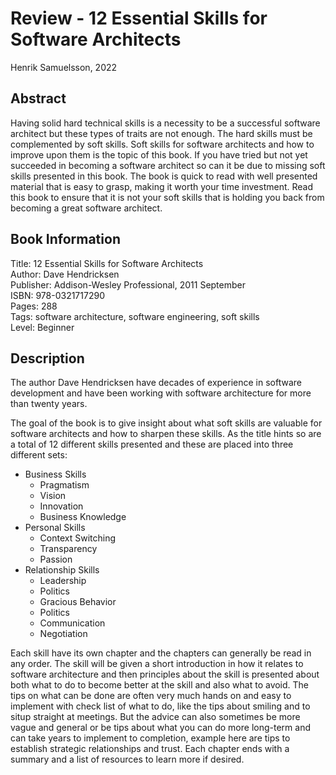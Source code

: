 # Review - 12 Essential Skills for Software Architects

Henrik Samuelsson, 2022

## Abstract

Having solid hard technical skills is a necessity to be a successful software architect but these types of traits are not enough. The hard skills must be complemented by soft skills. Soft skills for software architects and how to improve upon them is the topic of this book. If you have tried but not yet succeeded in becoming a software architect so can it be due to missing soft skills presented in this book. The book is quick to read with well presented material that is easy to grasp, making it worth your time investment. Read this book to ensure that it is not your soft skills that is holding you back from becoming a great software architect.

## Book Information

Title: 12 Essential Skills for Software Architects  
Author: Dave Hendricksen  
Publisher: Addison-Wesley Professional, 2011 September  
ISBN: 978-0321717290  
Pages: 288  
Tags: software architecture, software engineering, soft skills  
Level: Beginner  

## Description

The author Dave Hendricksen have decades of experience in software development and have been working with software architecture for more than twenty years.

The goal of the book is to give insight about what soft skills are valuable for software architects and how to sharpen these skills. As the title hints so are a total of 12 different skills presented and these are placed into three different sets:

- Business Skills
    - Pragmatism
    - Vision
    - Innovation
    - Business Knowledge
- Personal Skills
    - Context Switching
    - Transparency
    - Passion
- Relationship Skills
    - Leadership
    - Politics
    - Gracious Behavior
    - Politics
    - Communication
    - Negotiation

Each skill have its own chapter and the chapters can generally be read in any order. The skill will be given a short introduction in how it relates to software architecture and then principles about the skill is presented about both what to do to become better at the skill and also what to avoid. The tips on what can be done are often very much hands on and easy to implement with check list of what to do, like the tips about smiling and to situp straight at meetings. But the advice can also sometimes be more vague and general or be tips about what you can do more long-term and can take years to implement to completion, example here are tips to establish strategic relationships and trust. Each chapter ends with a summary and a list of resources to learn more if desired.
